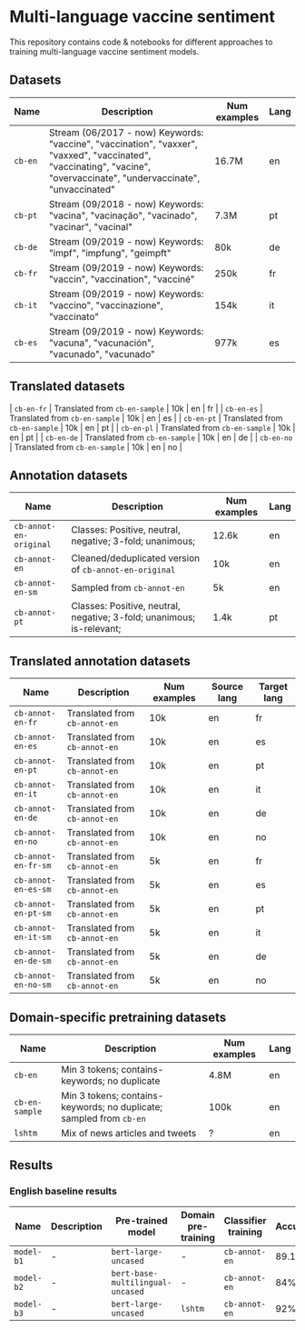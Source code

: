 # Multi-language vaccine sentiment

This repository contains code & notebooks for different approaches to training multi-language vaccine sentiment models.

## Datasets

| Name          | Description           | Num examples  | Lang |
| ------------- | --------------------- | ------------- | ---- |
| `cb-en` | Stream (06/2017 - now) Keywords: "vaccine", "vaccination", "vaxxer", "vaxxed", "vaccinated", "vaccinating", "vacine", "overvaccinate", "undervaccinate", "unvaccinated" | 16.7M | en |
| `cb-pt` | Stream (09/2018 - now) Keywords: "vacina", "vacinação", "vacinado", "vacinar", "vacinal" | 7.3M | pt |
| `cb-de` | Stream (09/2019 - now) Keywords: "impf", "impfung", "geimpft" | 80k | de |
| `cb-fr` | Stream (09/2019 - now) Keywords: "vaccin", "vaccination", "vacciné" | 250k | fr |
| `cb-it` | Stream (09/2019 - now) Keywords: "vaccino", "vaccinazione", "vaccinato" | 154k | it |
| `cb-es` | Stream (09/2019 - now) Keywords: "vacuna", "vacunación", "vacunado", "vacunado" | 977k | es |

## Translated  datasets
| `cb-en-fr` | Translated from `cb-en-sample`  | 10k | en | fr |
| `cb-en-es` | Translated from `cb-en-sample` | 10k | en | es |
| `cb-en-pt` | Translated from `cb-en-sample` | 10k | en | pt |
| `cb-en-pl` | Translated from `cb-en-sample` | 10k | en | pt |
| `cb-en-de` | Translated from `cb-en-sample` | 10k | en | de |
| `cb-en-no` | Translated from `cb-en-sample` | 10k | en | no |


## Annotation datasets

| Name          | Description           | Num examples  | Lang |
| ------------- | --------------------- | ------------- | ---- |
| `cb-annot-en-original` | Classes: Positive, neutral, negative; 3-fold; unanimous; | 12.6k | en |
| `cb-annot-en` | Cleaned/deduplicated version of `cb-annot-en-original` | 10k | en |
| `cb-annot-en-sm` | Sampled from `cb-annot-en` | 5k | en |
| `cb-annot-pt` | Classes: Positive, neutral, negative; 3-fold; unanimous; is-relevant;  | 1.4k | pt |


## Translated annotation datasets

| Name          | Description           | Num examples  | Source lang | Target lang |
| ------------- | --------------------- | ------------- | ---- |  ---- |
| `cb-annot-en-fr` | Translated from `cb-annot-en`  | 10k | en | fr |
| `cb-annot-en-es` | Translated from `cb-annot-en` | 10k | en | es |
| `cb-annot-en-pt` | Translated from `cb-annot-en` | 10k | en | pt |
| `cb-annot-en-it` | Translated from `cb-annot-en` | 10k | en | it |
| `cb-annot-en-de` | Translated from `cb-annot-en` | 10k | en | de |
| `cb-annot-en-no` | Translated from `cb-annot-en` | 10k | en | no |
| `cb-annot-en-fr-sm` | Translated from `cb-annot-en`  | 5k | en | fr |
| `cb-annot-en-es-sm` | Translated from `cb-annot-en` | 5k | en | es |
| `cb-annot-en-pt-sm` | Translated from `cb-annot-en` | 5k | en | pt |
| `cb-annot-en-it-sm` | Translated from `cb-annot-en` | 5k | en | it |
| `cb-annot-en-de-sm` | Translated from `cb-annot-en` | 5k | en | de |
| `cb-annot-en-no-sm` | Translated from `cb-annot-en` | 5k | en | no |


## Domain-specific pretraining datasets

| Name          | Description           | Num examples  | Lang |
| ------------- | --------------------- | ------------- | ---- |
| `cb-en` | Min 3 tokens; contains-keywords; no duplicate  | 4.8M | en |
| `cb-en-sample` | Min 3 tokens; contains-keywords; no duplicate; sampled from `cb-en`  | 100k | en |
| `lshtm` | Mix of news articles and tweets   | ? | en |



## Results

### English baseline results

| Name          | Description | Pre-trained model | Domain pre-training | Classifier training | Accuracy | F1-macro |
| ------------- | ------------| ------------------| ------------------- | ------------------- |  ------- | -------- |
| `model-b1` | - | `bert-large-uncased`  | - | `cb-annot-en` | 89.1% | ? |
| `model-b2` | - | `bert-base-multilingual-uncased`  | - | `cb-annot-en` | 84% | ? |
| `model-b3` | - | `bert-large-uncased` | `lshtm` | `cb-annot-en` | 92% | ? |
